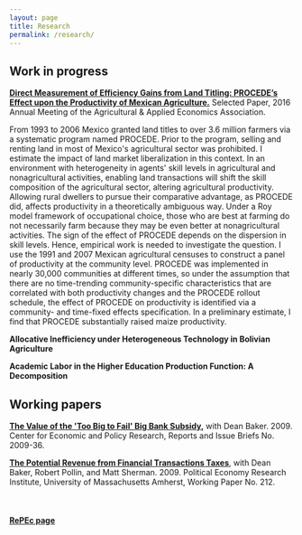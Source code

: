 ```yaml
---
layout: page
title: Research
permalink: /research/
---
```


## Work in progress

**[Direct Measurement of Efficiency Gains from Land Titling: PROCEDE’s Effect upon the Productivity of Mexican Agriculture.](http://ageconsearch.umn.edu/handle/236133)** Selected Paper, 2016 Annual Meeting of the Agricultural & Applied Economics Association.

From 1993 to 2006 Mexico granted land titles to over 3.6 million farmers via a systematic program named PROCEDE. Prior to the program, selling and renting land in most of Mexico's agricultural sector was prohibited. I estimate the impact of land market liberalization in this context. In an environment with heterogeneity in agents' skill levels in agricultural and nonagricultural activities, enabling land transactions will shift the skill composition of the agricultural sector, altering agricultural productivity. Allowing rural dwellers to pursue their comparative advantage, as PROCEDE did, affects productivity in a theoretically ambiguous way. Under a Roy model framework of occupational choice, those who are best at farming do not necessarily farm because they may be even better at nonagricultural activities. The sign of the effect of PROCEDE depends on the dispersion in skill levels. Hence, empirical work is needed to investigate the question. I use the 1991 and 2007 Mexican agricultural censuses to construct a panel of productivity at the community level. PROCEDE was implemented in nearly 30,000 communities at different times, so under the assumption that there are no time-trending community-specific characteristics that are correlated with both productivity changes and the PROCEDE rollout schedule, the effect of PROCEDE on productivity is identified via a community- and time-fixed effects specification. In a preliminary estimate, I find that PROCEDE substantially raised maize productivity.
<br>

**Allocative Inefficiency under Heterogeneous Technology in Bolivian Agriculture**
<br>

**Academic Labor in the Higher Education Production Function: A Decomposition**
<br>

## Working papers

**[The Value of the 'Too Big to Fail' Big Bank Subsidy](https://ideas.repec.org/p/epo/papers/2009-36.html),** with Dean Baker. 2009. Center for Economic and Policy Research, Reports and Issue Briefs No. 2009-36.

**[The Potential Revenue from Financial Transactions Taxes](https://ideas.repec.org/p/uma/periwp/wp212.html)**, with Dean Baker, Robert Pollin, and Matt Sherman. 2009. Political Economy Research Institute, University of Massachusetts Amherst, Working Paper No. 212.

<br>

#### **[RePEc page](https://ideas.repec.org/e/pmc164.html#works)**


